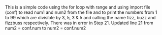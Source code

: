 This is a simple code using the for loop with range and using import file (conf) to read num1 and num2 from the file and to print the numbers from 1 to 99 which are divisible by 3, 5, 3 & 5 and calling the name fizz, buzz and fizzbuss respectively.
There was in error in Step 21.
Updated line 21 from num2 = conf.num to num2 = conf.num2